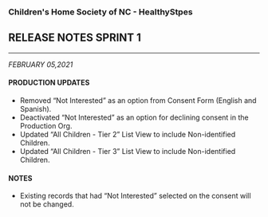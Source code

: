 ### Children's Home Society of NC - HealthyStpes
## RELEASE NOTES SPRINT 1
___
_FEBRUARY 05,2021_

#### PRODUCTION UPDATES

* Removed “Not Interested” as an option from Consent Form (English and Spanish). 
* Deactivated “Not Interested” as an option for declining consent in the Production Org. 
* Updated “All Children - Tier 2” List View to include Non-identified Children.
* Updated “All Children - Tier 3” List View to include Non-identified Children.

#### NOTES

* Existing records that had “Not Interested” selected on the consent will not be changed.
